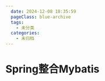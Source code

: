 ```yaml
---
  date: 2024-12-08 18:35:59
  pageClass: blue-archive
  tags:
    - 未分类
  categories:
    - 未归档
---
```


# Spring整合Mybatis